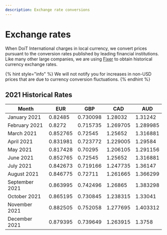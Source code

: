 ```yaml
---
description: Exchange rate conversions
---
```


# Exchange rates

When DoiT International charges in local currency, we convert prices pursuant to the conversion rates published by leading financial institutions. Like many other large companies, we are using [Fixer](https://fixer.io) to obtain historical currency exchange rates.

{% hint style="info" %}
We will not notify you for increases in non-USD prices that are due to currency conversion fluctuations.
{% endhint %}

## 2021 Historical Rates

| Month          | EUR      | GBP      | CAD      | AUD      |
| -------------- | -------- | -------- | -------- | -------- |
| January 2021   | 0.82485  | 0.730098 | 1.28032  | 1.31242  |
| February 2021  | 0.8272   | 0.715735 | 1.269705 | 1.289985 |
| March 2021     | 0.852765 | 0.72545  | 1.25652  | 1.316881 |
| April 2021     | 0.831981 | 0.723772 | 1.229005 | 1.29584  |
| May 2021       | 0.817428 | 0.70295  | 1.206105 | 1.291156 |
| June 2021      | 0.852765 | 0.72545  | 1.25652  | 1.316881 |
| July 2021      | 0.842673 | 0.719166 | 1.247735 | 1.36147  |
| August 2021    | 0.846775 | 0.72711  | 1.261665 | 1.366299 |
| September 2021 | 0.863995 | 0.742496 | 1.26865  | 1.383298 |
| October 2021   | 0.865195 | 0.730845 | 1.238315 | 1.33041  |
| November 2021  | 0.882505 | 0.752058 | 1.277695 | 1.403312 |
| December 2021  | 0.879395 | 0.739649 | 1.263915 | 1.3758   |

